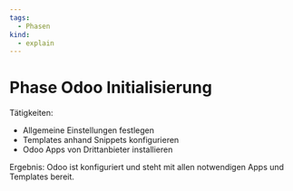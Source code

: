 ```yaml
---
tags:
  - Phasen
kind:
  - explain
---
```

# Phase Odoo Initialisierung

Tätigkeiten:
- Allgemeine Einstellungen festlegen
- Templates anhand Snippets konfigurieren
- Odoo Apps von Drittanbieter installieren

Ergebnis: Odoo ist konfiguriert und steht mit allen notwendigen Apps und Templates bereit.